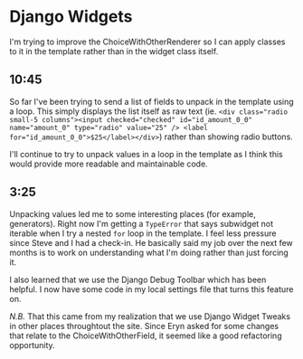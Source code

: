 # Django Widgets
I'm trying to improve the ChoiceWithOtherRenderer so I can apply classes to it in the template rather than in the widget class itself.

## 10:45
So far I've been trying to send a list of fields to unpack in the template using a loop. This simply displays the list itself as raw text (ie. `<div class="radio small-5 columns"><input checked="checked" id="id_amount_0_0" name="amount_0" type="radio" value="25" /> <label for="id_amount_0_0">$25</label></div>`) rather than showing radio buttons.

I'll continue to try to unpack values in a loop in the template as I think this would provide more readable and maintainable code.

## 3:25
Unpacking values led me to some interesting places (for example, generators). Right now I'm getting a `TypeError` that says subwidget not iterable when I try a nested `for` loop in the template. I feel less pressure since Steve and I had a check-in. He basically said my job over the next few months is to work on understanding what I'm doing rather than just forcing it.

I also learned that we use the Django Debug Toolbar which has been helpful. I now have some code in my local settings file that turns this feature on. 

*N.B.* That this came from my realization that we use Django Widget Tweaks in other places throughtout the site. Since Eryn asked for some changes that relate to the ChoiceWithOtherField, it seemed like a good refactoring opportunity.

